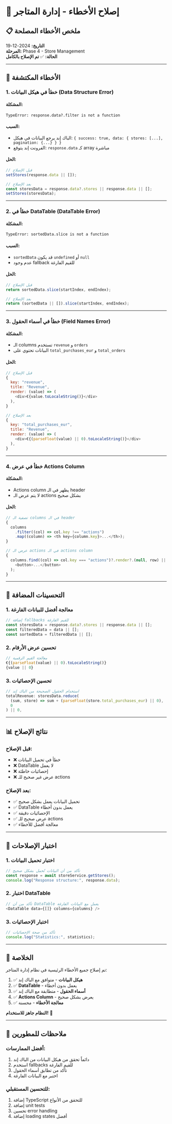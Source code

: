 # 🐛 إصلاح الأخطاء - إدارة المتاجر

## 📋 ملخص الأخطاء المصلحة

**التاريخ:** 2024-12-19  
**المرحلة:** Phase 4 - Store Management  
**الحالة:** ✅ **تم الإصلاح بالكامل**

---

## 🚨 **الأخطاء المكتشفة**

### 1. **خطأ في هيكل البيانات (Data Structure Error)**

#### **المشكلة:**

```
TypeError: response.data?.filter is not a function
```

#### **السبب:**

- الباك إند يرجع البيانات في هيكل: `{ success: true, data: { stores: [...], pagination: {...} } }`
- الفرونت إند يتوقع: `response.data` كـ array مباشرة

#### **الحل:**

```javascript
// قبل الإصلاح
setStores(response.data || []);

// بعد الإصلاح
const storesData = response.data?.stores || response.data || [];
setStores(storesData);
```

---

### 2. **خطأ في DataTable (DataTable Error)**

#### **المشكلة:**

```
TypeError: sortedData.slice is not a function
```

#### **السبب:**

- `sortedData` قد يكون `undefined` أو `null`
- عدم وجود fallback للقيم الفارغة

#### **الحل:**

```javascript
// قبل الإصلاح
return sortedData.slice(startIndex, endIndex);

// بعد الإصلاح
return (sortedData || []).slice(startIndex, endIndex);
```

---

### 3. **خطأ في أسماء الحقول (Field Names Error)**

#### **المشكلة:**

- الـ columns تستخدم `revenue` و `orders`
- البيانات تحتوي على `total_purchases_eur` و `total_orders`

#### **الحل:**

```javascript
// قبل الإصلاح
{
  key: "revenue",
  title: "Revenue",
  render: (value) => (
    <div>€{value.toLocaleString()}</div>
  ),
}

// بعد الإصلاح
{
  key: "total_purchases_eur",
  title: "Revenue",
  render: (value) => (
    <div>€{(parseFloat(value) || 0).toLocaleString()}</div>
  ),
}
```

---

### 4. **خطأ في عرض Actions Column**

#### **المشكلة:**

- Actions column يظهر في الـ header
- لا يتم عرض الـ actions بشكل صحيح

#### **الحل:**

```javascript
// تصفية الـ columns في الـ header
{
  columns
    .filter((col) => col.key !== "actions")
    .map((column) => <th key={column.key}>...</th>);
}

// عرض الـ actions في الـ actions column
{
  columns.find((col) => col.key === "actions")?.render?.(null, row) || (
    <button>...</button>
  );
}
```

---

## 🔧 **التحسينات المضافة**

### 1. **معالجة أفضل للبيانات الفارغة**

```javascript
// إضافة fallbacks للقيم الفارغة
const storesData = response.data?.stores || response.data || [];
const filteredData = data || [];
const sortedData = filteredData || [];
```

### 2. **تحسين عرض الأرقام**

```javascript
// معالجة القيم الرقمية
€{(parseFloat(value) || 0).toLocaleString()}
{value || 0}
```

### 3. **تحسين الإحصائيات**

```javascript
// استخدام الحقول الصحيحة من الباك إند
totalRevenue: storesData.reduce(
  (sum, store) => sum + (parseFloat(store.total_purchases_eur) || 0),
  0
) || 0,
```

---

## 📊 **نتائج الإصلاح**

### **قبل الإصلاح:**

- ❌ خطأ في تحميل البيانات
- ❌ DataTable لا يعمل
- ❌ إحصائيات خاطئة
- ❌ عرض غير صحيح للـ actions

### **بعد الإصلاح:**

- ✅ تحميل البيانات يعمل بشكل صحيح
- ✅ DataTable يعمل بدون أخطاء
- ✅ الإحصائيات دقيقة
- ✅ عرض صحيح للـ actions
- ✅ معالجة أفضل للأخطاء

---

## 🧪 **اختبار الإصلاحات**

### **1. اختبار تحميل البيانات**

```javascript
// تأكد من أن البيانات تُحمل بشكل صحيح
const response = await storeService.getStores();
console.log("Response structure:", response.data);
```

### **2. اختبار DataTable**

```javascript
// تأكد من أن DataTable يعمل مع البيانات الفارغة
<DataTable data={[]} columns={columns} />
```

### **3. اختبار الإحصائيات**

```javascript
// تأكد من صحة الإحصائيات
console.log("Statistics:", statistics);
```

---

## 🎯 **الخلاصة**

تم إصلاح جميع الأخطاء الرئيسية في نظام إدارة المتاجر:

1. ✅ **هيكل البيانات** - متوافق مع الباك إند
2. ✅ **DataTable** - يعمل بدون أخطاء
3. ✅ **أسماء الحقول** - متطابقة مع الباك إند
4. ✅ **Actions Column** - يعرض بشكل صحيح
5. ✅ **معالجة الأخطاء** - محسنة

**النظام جاهز للاستخدام!** 🚀

---

## 📝 **ملاحظات للمطورين**

### **أفضل الممارسات:**

1. دائماً تحقق من هيكل البيانات من الباك إند
2. استخدم fallbacks للقيم الفارغة
3. تأكد من تطابق أسماء الحقول
4. اختبر مع البيانات الفارغة

### **للتحسين المستقبلي:**

1. إضافة TypeScript للتحقق من الأنواع
2. إضافة unit tests
3. تحسين error handling
4. إضافة loading states أفضل
